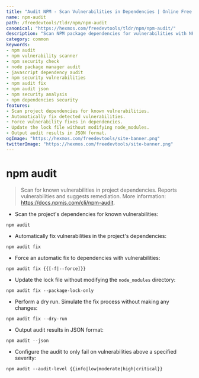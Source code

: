 ```yaml
---
title: "Audit NPM - Scan Vulnerabilities in Dependencies | Online Free DevTools by Hexmos"
name: npm-audit
path: /freedevtools/tldr/npm/npm-audit
canonical: "https://hexmos.com/freedevtools/tldr/npm/npm-audit/"
description: "Scan NPM package dependencies for vulnerabilities with NPM Audit. Detect security flaws and suggest remediation strategies. Free online tool, no registration required."
category: common
keywords:
- npm audit
- npm vulnerability scanner
- npm security check
- node package manager audit
- javascript dependency audit
- npm security vulnerabilities
- npm audit fix
- npm audit json
- npm security analysis
- npm dependencies security
features:
- Scan project dependencies for known vulnerabilities.
- Automatically fix detected vulnerabilities.
- Force vulnerability fixes in dependencies.
- Update the lock file without modifying node_modules.
- Output audit results in JSON format.
ogImage: "https://hexmos.com/freedevtools/site-banner.png"
twitterImage: "https://hexmos.com/freedevtools/site-banner.png"
---
```


# npm audit

> Scan for known vulnerabilities in project dependencies.
> Reports vulnerabilities and suggests remediation.
> More information: <https://docs.npmjs.com/cli/npm-audit>.

- Scan the project's dependencies for known vulnerabilities:

`npm audit`

- Automatically fix vulnerabilities in the project's dependencies:

`npm audit fix`

- Force an automatic fix to dependencies with vulnerabilities:

`npm audit fix {{[-f|--force]}}`

- Update the lock file without modifying the `node_modules` directory:

`npm audit fix --package-lock-only`

- Perform a dry run. Simulate the fix process without making any changes:

`npm audit fix --dry-run`

- Output audit results in JSON format:

`npm audit --json`

- Configure the audit to only fail on vulnerabilities above a specified severity:

`npm audit --audit-level {{info|low|moderate|high|critical}}`
